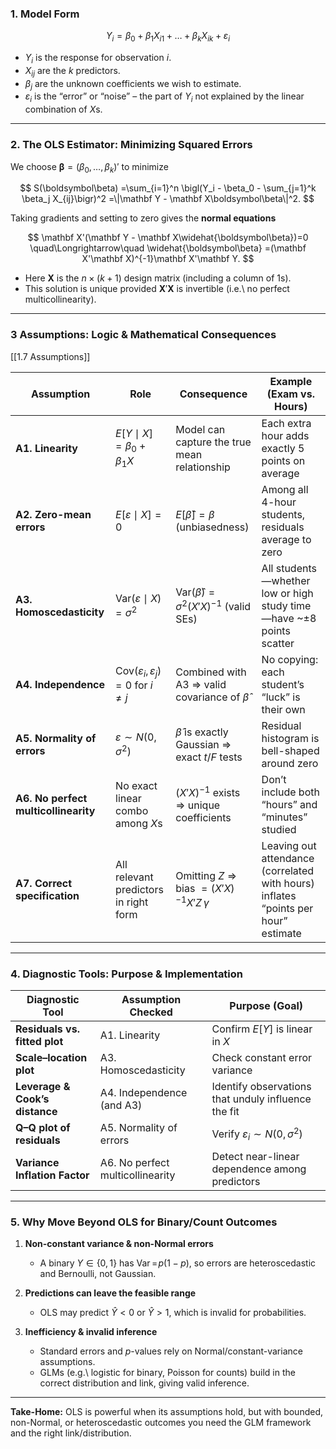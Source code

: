 

### 1. Model Form

$$
Y_i = \beta_0 + \beta_1 X_{i1} + \dots + \beta_k X_{ik} + \varepsilon_i
$$

* $Y_i$ is the response for observation $i$.
* $X_{ij}$ are the $k$ predictors.
* $\beta_j$ are the unknown coefficients we wish to estimate.
* $\varepsilon_i$ is the “error” or “noise” – the part of $Y_i$ not explained by the linear combination of $X$s.

---

### 2. The OLS Estimator: Minimizing Squared Errors

We choose $\boldsymbol\beta=(\beta_0,\dots,\beta_k)'$ to minimize

$$
S(\boldsymbol\beta)
=\sum_{i=1}^n \bigl(Y_i - \beta_0 - \sum_{j=1}^k \beta_j X_{ij}\bigr)^2
=\|\mathbf Y - \mathbf X\boldsymbol\beta\|^2.
$$

Taking gradients and setting to zero gives the **normal equations**

$$
\mathbf X'(\mathbf Y - \mathbf X\widehat{\boldsymbol\beta})=0
\quad\Longrightarrow\quad
\widehat{\boldsymbol\beta}
=(\mathbf X'\mathbf X)^{-1}\mathbf X'\mathbf Y.
$$

* Here $\mathbf X$ is the $n\times (k+1)$ design matrix (including a column of 1s).
* This solution is unique provided $\mathbf X'\mathbf X$ is invertible (i.e.\ no perfect multicollinearity).

---

### 3 Assumptions: Logic & Mathematical Consequences 
[[1.7 Assumptions]]

| Assumption                           | Role                                                        | Consequence                                                  | Example (Exam vs. Hours)                                                           |
| ------------------------------------ | ----------------------------------------------------------- | ------------------------------------------------------------ | ---------------------------------------------------------------------------------- |
| **A1. Linearity**                    | $E[Y\mid X]=\beta_0+\beta_1X$                               | Model can capture the true mean relationship                 | Each extra hour adds exactly 5 points on average                                   |
| **A2. Zero-mean errors**             | $E[\varepsilon\mid X]=0$                                    | $E[\widehat\beta]=\beta$ (unbiasedness)                      | Among all 4-hour students, residuals average to zero                               |
| **A3. Homoscedasticity**             | $\mathrm{Var}(\varepsilon\mid X)=\sigma^2$                  | $\mathrm{Var}(\widehat\beta)=\sigma^2(X'X)^{-1}$ (valid SEs) | All students—whether low or high study time—have \~±8 points scatter               |
| **A4. Independence**                 | $\mathrm{Cov}(\varepsilon_i,\varepsilon_j)=0$ for $i\neq j$ | Combined with A3 ⇒ valid covariance of $\widehat\beta$       | No copying: each student’s “luck” is their own                                     |
| **A5. Normality of errors**          | $\varepsilon\sim N(0,\sigma^2)$                             | $\widehat\beta$ is exactly Gaussian ⇒ exact $t$/$F$ tests    | Residual histogram is bell-shaped around zero                                      |
| **A6. No perfect multicollinearity** | No exact linear combo among $X$s                            | $(X'X)^{-1}$ exists ⇒ unique coefficients                    | Don’t include both “hours” and “minutes” studied                                   |
| **A7. Correct specification**        | All relevant predictors in right form                       | Omitting $Z$ ⇒ bias $=(X'X)^{-1}X'Z\,\gamma$                 | Leaving out attendance (correlated with hours) inflates “points per hour” estimate |


---

### 4. Diagnostic Tools: Purpose & Implementation

| Diagnostic Tool                | Assumption Checked               | Purpose (Goal)                                      |
| ------------------------------ | -------------------------------- | --------------------------------------------------- |
| **Residuals vs. fitted plot**  | A1. Linearity                    | Confirm $E[Y]$ is linear in $X$                     |
| **Scale–location plot**        | A3. Homoscedasticity             | Check constant error variance                       |
| **Leverage & Cook’s distance** | A4. Independence (and A3)        | Identify observations that unduly influence the fit |
| **Q–Q plot of residuals**      | A5. Normality of errors          | Verify $\varepsilon_i\sim N(0,\sigma^2)$            |
| **Variance Inflation Factor**  | A6. No perfect multicollinearity | Detect near-linear dependence among predictors      |


---

### 5. Why Move Beyond OLS for Binary/Count Outcomes

1. **Non-constant variance & non-Normal errors**

   * A binary $Y\in\{0,1\}$ has $\operatorname{Var}=\!p(1-p)$, so errors are heteroscedastic and Bernoulli, not Gaussian.

2. **Predictions can leave the feasible range**

   * OLS may predict $\widehat Y<0$ or $\widehat Y>1$, which is invalid for probabilities.

3. **Inefficiency & invalid inference**

   * Standard errors and $p$-values rely on Normal/constant-variance assumptions.
   * GLMs (e.g.\ logistic for binary, Poisson for counts) build in the correct distribution and link, giving valid inference.

---

**Take-Home:**
OLS is powerful when its assumptions hold, but with bounded, non-Normal, or heteroscedastic outcomes you need the GLM framework and the right link/distribution.
